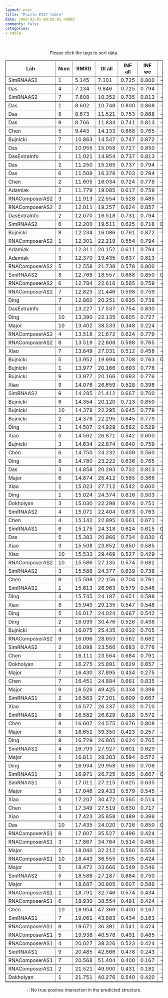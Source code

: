 ```yaml
---
layout: post
title: "Puzzle PZ17 table"
date: 2000-01-01 00:00:01 +0000
comments: false
categories: 
- table
---
```


<script src="{{ root_url }}/javascripts/sorttable.js"></script>
<script>
    window.onload = function() {
        (document.getElementsByTagName( 'th' )[1]).click();
    };
</script>
<br/>
<div align="center">
Please click the tags to sort data.<br/>
<table class="sortable" border=1>
  <tr>
    <th>Lab</th>
    <th>Num</th>
    <th>RMSD</th>
    <th>DI all</th>
    <th>INF all</th>
    <th>INF wc</th>
    <th>INF nwc</th>
    <th>INF stacking</th>
    <th>Clash Score</th>
    <th>P-value</th>
    <th>mcq</th>
    <th>TM-score</th>
    <th>best sol.</th>
    <th>Detail</th>
  </tr>
  <tr><td>SimRNAAS2</td><td>1</td><td>5.145</td><td>7.101</td><td>0.725</td><td>0.800</td><td>-</td><td>0.692</td><td>152.230</td><td>0.00e+00</td><td>27.85</td><td>0.3260</td><td>2</td><td><a href='/show/index.html?id=PZ17_SimRNAAS2_1'>-></a></td></tr>
<tr><td>Das</td><td>4</td><td>7.134</td><td>9.846</td><td>0.725</td><td>0.794</td><td>-</td><td>0.701</td><td>6.440</td><td>3.89e-15</td><td>23.47</td><td>0.2890</td><td>2</td><td><a href='/show/index.html?id=PZ17_Das_4'>-></a></td></tr>
<tr><td>SimRNAAS2</td><td>7</td><td>7.608</td><td>10.352</td><td>0.735</td><td>0.813</td><td>-</td><td>0.700</td><td>154.470</td><td>3.02e-14</td><td>26.91</td><td>0.3050</td><td>2</td><td><a href='/show/index.html?id=PZ17_SimRNAAS2_7'>-></a></td></tr>
<tr><td>Das</td><td>1</td><td>8.602</td><td>10.748</td><td>0.800</td><td>0.868</td><td>-</td><td>0.779</td><td>3.220</td><td>1.76e-12</td><td>22.82</td><td>0.3390</td><td>2</td><td><a href='/show/index.html?id=PZ17_Das_1'>-></a></td></tr>
<tr><td>Das</td><td>8</td><td>8.673</td><td>11.521</td><td>0.753</td><td>0.868</td><td>-</td><td>0.718</td><td>6.440</td><td>2.33e-12</td><td>24.33</td><td>0.3770</td><td>2</td><td><a href='/show/index.html?id=PZ17_Das_8'>-></a></td></tr>
<tr><td>Das</td><td>9</td><td>8.766</td><td>11.834</td><td>0.741</td><td>0.813</td><td>-</td><td>0.717</td><td>6.980</td><td>3.35e-12</td><td>25.84</td><td>0.3490</td><td>2</td><td><a href='/show/index.html?id=PZ17_Das_9'>-></a></td></tr>
<tr><td>Chen</td><td>5</td><td>9.443</td><td>14.133</td><td>0.668</td><td>0.765</td><td>-</td><td>0.633</td><td>156.670</td><td>4.36e-11</td><td>24.07</td><td>0.2600</td><td>2</td><td><a href='/show/index.html?id=PZ17_Chen_5'>-></a></td></tr>
<tr><td>Bujnicki</td><td>7</td><td>10.863</td><td>14.547</td><td>0.747</td><td>0.872</td><td>-</td><td>0.693</td><td>1.080</td><td>6.03e-09</td><td>25.89</td><td>0.2970</td><td>1</td><td><a href='/show/index.html?id=PZ17_Bujnicki_7'>-></a></td></tr>
<tr><td>Das</td><td>7</td><td>10.955</td><td>15.058</td><td>0.727</td><td>0.850</td><td>-</td><td>0.675</td><td>11.280</td><td>8.13e-09</td><td>24.43</td><td>0.3180</td><td>1</td><td><a href='/show/index.html?id=PZ17_Das_7'>-></a></td></tr>
<tr><td>DasExtraInfo</td><td>1</td><td>11.021</td><td>14.954</td><td>0.737</td><td>0.813</td><td>-</td><td>0.701</td><td>9.130</td><td>1.01e-08</td><td>25.30</td><td>0.2420</td><td>2</td><td><a href='/show/index.html?id=PZ17_DasExtraInfo_1'>-></a></td></tr>
<tr><td>Das</td><td>2</td><td>11.250</td><td>15.265</td><td>0.737</td><td>0.794</td><td>-</td><td>0.731</td><td>5.910</td><td>2.08e-08</td><td>27.52</td><td>0.3400</td><td>2</td><td><a href='/show/index.html?id=PZ17_Das_2'>-></a></td></tr>
<tr><td>Das</td><td>6</td><td>11.509</td><td>16.378</td><td>0.703</td><td>0.794</td><td>-</td><td>0.659</td><td>3.220</td><td>4.65e-08</td><td>26.29</td><td>0.3290</td><td>2</td><td><a href='/show/index.html?id=PZ17_Das_6'>-></a></td></tr>
<tr><td>Chen</td><td>2</td><td>11.605</td><td>16.034</td><td>0.724</td><td>0.779</td><td>-</td><td>0.701</td><td>95.440</td><td>6.22e-08</td><td>21.34</td><td>0.2490</td><td>2</td><td><a href='/show/index.html?id=PZ17_Chen_2'>-></a></td></tr>
<tr><td>Adamiak</td><td>2</td><td>11.779</td><td>19.085</td><td>0.617</td><td>0.759</td><td>-</td><td>0.545</td><td>15.050</td><td>1.05e-07</td><td>31.20</td><td>0.2040</td><td>2</td><td><a href='/show/index.html?id=PZ17_Adamiak_2'>-></a></td></tr>
<tr><td>RNAComposerAS2</td><td>3</td><td>11.913</td><td>22.554</td><td>0.528</td><td>0.485</td><td>-</td><td>0.546</td><td>71.070</td><td>1.57e-07</td><td>23.89</td><td>0.2470</td><td>2</td><td><a href='/show/index.html?id=PZ17_RNAComposerAS2_3'>-></a></td></tr>
<tr><td>RNAComposerAS2</td><td>2</td><td>12.011</td><td>19.257</td><td>0.624</td><td>0.857</td><td>-</td><td>0.505</td><td>9.140</td><td>2.09e-07</td><td>28.72</td><td>0.2440</td><td>2</td><td><a href='/show/index.html?id=PZ17_RNAComposerAS2_2'>-></a></td></tr>
<tr><td>DasExtraInfo</td><td>2</td><td>12.070</td><td>16.518</td><td>0.731</td><td>0.794</td><td>-</td><td>0.701</td><td>9.670</td><td>2.47e-07</td><td>24.85</td><td>0.3170</td><td>2</td><td><a href='/show/index.html?id=PZ17_DasExtraInfo_2'>-></a></td></tr>
<tr><td>SimRNAAS2</td><td>6</td><td>12.200</td><td>19.511</td><td>0.625</td><td>0.718</td><td>0.000</td><td>0.612</td><td>117.270</td><td>3.60e-07</td><td>29.67</td><td>0.2250</td><td>1</td><td><a href='/show/index.html?id=PZ17_SimRNAAS2_6'>-></a></td></tr>
<tr><td>Bujnicki</td><td>8</td><td>12.234</td><td>16.086</td><td>0.761</td><td>0.872</td><td>-</td><td>0.716</td><td>0.000</td><td>3.97e-07</td><td>25.07</td><td>0.3550</td><td>1</td><td><a href='/show/index.html?id=PZ17_Bujnicki_8'>-></a></td></tr>
<tr><td>RNAComposerAS2</td><td>1</td><td>12.301</td><td>22.219</td><td>0.554</td><td>0.794</td><td>-</td><td>0.424</td><td>6.450</td><td>4.79e-07</td><td>28.93</td><td>0.2490</td><td>2</td><td><a href='/show/index.html?id=PZ17_RNAComposerAS2_1'>-></a></td></tr>
<tr><td>Adamiak</td><td>1</td><td>12.311</td><td>20.152</td><td>0.611</td><td>0.794</td><td>-</td><td>0.514</td><td>11.290</td><td>4.92e-07</td><td>32.20</td><td>0.2120</td><td>2</td><td><a href='/show/index.html?id=PZ17_Adamiak_1'>-></a></td></tr>
<tr><td>Adamiak</td><td>3</td><td>12.370</td><td>19.435</td><td>0.637</td><td>0.813</td><td>-</td><td>0.545</td><td>10.750</td><td>5.83e-07</td><td>33.51</td><td>0.2100</td><td>2</td><td><a href='/show/index.html?id=PZ17_Adamiak_3'>-></a></td></tr>
<tr><td>RNAComposerAS2</td><td>5</td><td>12.558</td><td>21.738</td><td>0.578</td><td>0.800</td><td>-</td><td>0.462</td><td>11.290</td><td>9.82e-07</td><td>29.17</td><td>0.1740</td><td>2</td><td><a href='/show/index.html?id=PZ17_RNAComposerAS2_5'>-></a></td></tr>
<tr><td>SimRNAAS2</td><td>8</td><td>12.768</td><td>18.557</td><td>0.688</td><td>0.850</td><td>0.000</td><td>0.631</td><td>140.410</td><td>1.74e-06</td><td>29.74</td><td>0.2430</td><td>1</td><td><a href='/show/index.html?id=PZ17_SimRNAAS2_8'>-></a></td></tr>
<tr><td>RNAComposerAS2</td><td>6</td><td>12.784</td><td>22.616</td><td>0.565</td><td>0.759</td><td>-</td><td>0.462</td><td>12.900</td><td>1.81e-06</td><td>29.51</td><td>0.1890</td><td>2</td><td><a href='/show/index.html?id=PZ17_RNAComposerAS2_6'>-></a></td></tr>
<tr><td>RNAComposerAS2</td><td>7</td><td>12.823</td><td>21.446</td><td>0.598</td><td>0.759</td><td>-</td><td>0.514</td><td>15.050</td><td>2.01e-06</td><td>30.89</td><td>0.1610</td><td>2</td><td><a href='/show/index.html?id=PZ17_RNAComposerAS2_7'>-></a></td></tr>
<tr><td>Ding</td><td>7</td><td>12.860</td><td>20.251</td><td>0.635</td><td>0.738</td><td>-</td><td>0.589</td><td>8.590</td><td>2.22e-06</td><td>27.94</td><td>0.1640</td><td>1</td><td><a href='/show/index.html?id=PZ17_Ding_7'>-></a></td></tr>
<tr><td>DasExtraInfo</td><td>3</td><td>13.227</td><td>17.537</td><td>0.754</td><td>0.830</td><td>-</td><td>0.725</td><td>13.430</td><td>5.78e-06</td><td>27.17</td><td>0.2600</td><td>1</td><td><a href='/show/index.html?id=PZ17_DasExtraInfo_3'>-></a></td></tr>
<tr><td>Ding</td><td>10</td><td>13.390</td><td>22.135</td><td>0.605</td><td>0.727</td><td>-</td><td>0.552</td><td>9.130</td><td>8.74e-06</td><td>29.47</td><td>0.2020</td><td>1</td><td><a href='/show/index.html?id=PZ17_Ding_10'>-></a></td></tr>
<tr><td>Major</td><td>10</td><td>13.402</td><td>38.533</td><td>0.348</td><td>0.224</td><td>-</td><td>0.398</td><td>15.590</td><td>9.00e-06</td><td>49.75</td><td>0.2010</td><td>1</td><td><a href='/show/index.html?id=PZ17_Major_10'>-></a></td></tr>
<tr><td>RNAComposerAS2</td><td>4</td><td>13.518</td><td>21.672</td><td>0.624</td><td>0.779</td><td>-</td><td>0.545</td><td>10.220</td><td>1.20e-05</td><td>28.57</td><td>0.1760</td><td>2</td><td><a href='/show/index.html?id=PZ17_RNAComposerAS2_4'>-></a></td></tr>
<tr><td>RNAComposerAS2</td><td>8</td><td>13.519</td><td>22.608</td><td>0.598</td><td>0.765</td><td>-</td><td>0.512</td><td>8.600</td><td>1.20e-05</td><td>30.61</td><td>0.1780</td><td>2</td><td><a href='/show/index.html?id=PZ17_RNAComposerAS2_8'>-></a></td></tr>
<tr><td>Xiao</td><td>7</td><td>13.849</td><td>27.031</td><td>0.512</td><td>0.458</td><td>-</td><td>0.534</td><td>0.540</td><td>2.67e-05</td><td>41.40</td><td>0.2060</td><td>2</td><td><a href='/show/index.html?id=PZ17_Xiao_7'>-></a></td></tr>
<tr><td>Bujnicki</td><td>5</td><td>13.952</td><td>19.694</td><td>0.708</td><td>0.763</td><td>0.000</td><td>0.698</td><td>4.830</td><td>3.41e-05</td><td>29.19</td><td>0.2720</td><td>1</td><td><a href='/show/index.html?id=PZ17_Bujnicki_5'>-></a></td></tr>
<tr><td>Bujnicki</td><td>1</td><td>13.977</td><td>20.166</td><td>0.693</td><td>0.776</td><td>-</td><td>0.659</td><td>3.220</td><td>3.61e-05</td><td>27.91</td><td>0.2910</td><td>1</td><td><a href='/show/index.html?id=PZ17_Bujnicki_1'>-></a></td></tr>
<tr><td>Bujnicki</td><td>9</td><td>13.977</td><td>20.166</td><td>0.693</td><td>0.776</td><td>-</td><td>0.659</td><td>3.220</td><td>3.61e-05</td><td>27.91</td><td>0.2910</td><td>1</td><td><a href='/show/index.html?id=PZ17_Bujnicki_9'>-></a></td></tr>
<tr><td>Xiao</td><td>9</td><td>14.076</td><td>26.659</td><td>0.528</td><td>0.396</td><td>-</td><td>0.576</td><td>15.050</td><td>4.55e-05</td><td>44.46</td><td>0.2090</td><td>2</td><td><a href='/show/index.html?id=PZ17_Xiao_9'>-></a></td></tr>
<tr><td>SimRNAAS2</td><td>9</td><td>14.285</td><td>21.412</td><td>0.667</td><td>0.700</td><td>-</td><td>0.661</td><td>153.230</td><td>7.31e-05</td><td>27.95</td><td>0.2530</td><td>1</td><td><a href='/show/index.html?id=PZ17_SimRNAAS2_9'>-></a></td></tr>
<tr><td>Bujnicki</td><td>6</td><td>14.354</td><td>20.120</td><td>0.713</td><td>0.850</td><td>-</td><td>0.663</td><td>0.000</td><td>8.52e-05</td><td>28.09</td><td>0.2390</td><td>1</td><td><a href='/show/index.html?id=PZ17_Bujnicki_6'>-></a></td></tr>
<tr><td>Bujnicki</td><td>10</td><td>14.378</td><td>22.295</td><td>0.645</td><td>0.779</td><td>-</td><td>0.593</td><td>0.000</td><td>8.98e-05</td><td>27.49</td><td>0.2610</td><td>2</td><td><a href='/show/index.html?id=PZ17_Bujnicki_10'>-></a></td></tr>
<tr><td>Bujnicki</td><td>2</td><td>14.378</td><td>22.295</td><td>0.645</td><td>0.779</td><td>-</td><td>0.593</td><td>0.000</td><td>8.98e-05</td><td>27.49</td><td>0.2610</td><td>2</td><td><a href='/show/index.html?id=PZ17_Bujnicki_2'>-></a></td></tr>
<tr><td>Ding</td><td>3</td><td>14.507</td><td>24.929</td><td>0.582</td><td>0.529</td><td>-</td><td>0.605</td><td>10.740</td><td>1.19e-04</td><td>29.00</td><td>0.1750</td><td>2</td><td><a href='/show/index.html?id=PZ17_Ding_3'>-></a></td></tr>
<tr><td>Xiao</td><td>5</td><td>14.562</td><td>26.871</td><td>0.542</td><td>0.600</td><td>-</td><td>0.526</td><td>29.570</td><td>1.34e-04</td><td>37.12</td><td>0.2180</td><td>2</td><td><a href='/show/index.html?id=PZ17_Xiao_5'>-></a></td></tr>
<tr><td>Bujnicki</td><td>3</td><td>14.634</td><td>22.874</td><td>0.640</td><td>0.759</td><td>-</td><td>0.586</td><td>0.000</td><td>1.57e-04</td><td>29.80</td><td>0.2910</td><td>2</td><td><a href='/show/index.html?id=PZ17_Bujnicki_3'>-></a></td></tr>
<tr><td>Chen</td><td>6</td><td>14.750</td><td>24.232</td><td>0.609</td><td>0.560</td><td>-</td><td>0.634</td><td>174.220</td><td>2.00e-04</td><td>27.13</td><td>0.2040</td><td>3</td><td><a href='/show/index.html?id=PZ17_Chen_6'>-></a></td></tr>
<tr><td>Ding</td><td>8</td><td>14.780</td><td>23.222</td><td>0.636</td><td>0.765</td><td>-</td><td>0.579</td><td>13.960</td><td>2.14e-04</td><td>26.51</td><td>0.2040</td><td>2</td><td><a href='/show/index.html?id=PZ17_Ding_8'>-></a></td></tr>
<tr><td>Das</td><td>3</td><td>14.858</td><td>20.293</td><td>0.732</td><td>0.813</td><td>-</td><td>0.704</td><td>9.670</td><td>2.51e-04</td><td>27.28</td><td>0.2180</td><td>2</td><td><a href='/show/index.html?id=PZ17_Das_3'>-></a></td></tr>
<tr><td>Major</td><td>6</td><td>14.874</td><td>25.412</td><td>0.585</td><td>0.366</td><td>-</td><td>0.678</td><td>1.080</td><td>2.60e-04</td><td>43.64</td><td>0.1900</td><td>2</td><td><a href='/show/index.html?id=PZ17_Major_6'>-></a></td></tr>
<tr><td>Xiao</td><td>1</td><td>15.023</td><td>27.712</td><td>0.542</td><td>0.600</td><td>-</td><td>0.524</td><td>13.980</td><td>3.52e-04</td><td>34.58</td><td>0.2100</td><td>2</td><td><a href='/show/index.html?id=PZ17_Xiao_1'>-></a></td></tr>
<tr><td>Ding</td><td>1</td><td>15.024</td><td>24.374</td><td>0.616</td><td>0.503</td><td>-</td><td>0.677</td><td>8.060</td><td>3.53e-04</td><td>27.69</td><td>0.1790</td><td>1</td><td><a href='/show/index.html?id=PZ17_Ding_1'>-></a></td></tr>
<tr><td>Dokholyan</td><td>3</td><td>15.030</td><td>22.298</td><td>0.674</td><td>0.751</td><td>-</td><td>0.650</td><td>18.800</td><td>3.57e-04</td><td>25.93</td><td>0.2250</td><td>1</td><td><a href='/show/index.html?id=PZ17_Dokholyan_3'>-></a></td></tr>
<tr><td>SimRNAAS2</td><td>4</td><td>15.071</td><td>22.404</td><td>0.673</td><td>0.763</td><td>-</td><td>0.638</td><td>100.650</td><td>3.89e-04</td><td>28.30</td><td>0.2600</td><td>1</td><td><a href='/show/index.html?id=PZ17_SimRNAAS2_4'>-></a></td></tr>
<tr><td>Chen</td><td>4</td><td>15.142</td><td>22.895</td><td>0.661</td><td>0.671</td><td>-</td><td>0.667</td><td>171.430</td><td>4.47e-04</td><td>27.40</td><td>0.2980</td><td>1</td><td><a href='/show/index.html?id=PZ17_Chen_4'>-></a></td></tr>
<tr><td>SimRNAAS1</td><td>6</td><td>15.175</td><td>24.318</td><td>0.624</td><td>0.615</td><td>0.000</td><td>0.645</td><td>141.250</td><td>4.78e-04</td><td>26.62</td><td>0.3070</td><td>1</td><td><a href='/show/index.html?id=PZ17_SimRNAAS1_6'>-></a></td></tr>
<tr><td>Das</td><td>5</td><td>15.383</td><td>20.966</td><td>0.734</td><td>0.830</td><td>0.000</td><td>0.703</td><td>7.520</td><td>7.18e-04</td><td>24.09</td><td>0.2640</td><td>1</td><td><a href='/show/index.html?id=PZ17_Das_5'>-></a></td></tr>
<tr><td>Xiao</td><td>3</td><td>15.508</td><td>23.852</td><td>0.650</td><td>0.585</td><td>-</td><td>0.677</td><td>0.000</td><td>9.10e-04</td><td>43.05</td><td>0.1850</td><td>2</td><td><a href='/show/index.html?id=PZ17_Xiao_3'>-></a></td></tr>
<tr><td>Xiao</td><td>10</td><td>15.533</td><td>29.469</td><td>0.527</td><td>0.429</td><td>-</td><td>0.576</td><td>2.150</td><td>9.54e-04</td><td>46.94</td><td>0.2040</td><td>2</td><td><a href='/show/index.html?id=PZ17_Xiao_10'>-></a></td></tr>
<tr><td>RNAComposerAS2</td><td>10</td><td>15.586</td><td>27.135</td><td>0.574</td><td>0.682</td><td>-</td><td>0.533</td><td>8.600</td><td>1.05e-03</td><td>33.50</td><td>0.1640</td><td>1</td><td><a href='/show/index.html?id=PZ17_RNAComposerAS2_10'>-></a></td></tr>
<tr><td>SimRNAAS2</td><td>3</td><td>15.588</td><td>24.377</td><td>0.639</td><td>0.738</td><td>-</td><td>0.602</td><td>102.950</td><td>1.06e-03</td><td>28.23</td><td>0.2460</td><td>1</td><td><a href='/show/index.html?id=PZ17_SimRNAAS2_3'>-></a></td></tr>
<tr><td>Chen</td><td>9</td><td>15.598</td><td>22.156</td><td>0.704</td><td>0.791</td><td>-</td><td>0.675</td><td>103.280</td><td>1.08e-03</td><td>20.20</td><td>0.2700</td><td>1</td><td><a href='/show/index.html?id=PZ17_Chen_9'>-></a></td></tr>
<tr><td>SimRNAAS1</td><td>1</td><td>15.613</td><td>26.963</td><td>0.579</td><td>0.546</td><td>-</td><td>0.608</td><td>133.480</td><td>1.11e-03</td><td>26.44</td><td>0.2870</td><td>2</td><td><a href='/show/index.html?id=PZ17_SimRNAAS1_1'>-></a></td></tr>
<tr><td>Ding</td><td>4</td><td>15.745</td><td>24.187</td><td>0.651</td><td>0.598</td><td>-</td><td>0.684</td><td>9.670</td><td>1.41e-03</td><td>26.20</td><td>0.1990</td><td>1</td><td><a href='/show/index.html?id=PZ17_Ding_4'>-></a></td></tr>
<tr><td>Xiao</td><td>8</td><td>15.949</td><td>29.135</td><td>0.547</td><td>0.548</td><td>-</td><td>0.562</td><td>17.740</td><td>2.03e-03</td><td>46.03</td><td>0.2010</td><td>1</td><td><a href='/show/index.html?id=PZ17_Xiao_8'>-></a></td></tr>
<tr><td>Ding</td><td>5</td><td>16.017</td><td>24.024</td><td>0.667</td><td>0.542</td><td>-</td><td>0.730</td><td>8.590</td><td>2.29e-03</td><td>25.39</td><td>0.1870</td><td>1</td><td><a href='/show/index.html?id=PZ17_Ding_5'>-></a></td></tr>
<tr><td>Ding</td><td>2</td><td>16.039</td><td>30.476</td><td>0.526</td><td>0.438</td><td>-</td><td>0.566</td><td>9.670</td><td>2.38e-03</td><td>29.89</td><td>0.1660</td><td>2</td><td><a href='/show/index.html?id=PZ17_Ding_2'>-></a></td></tr>
<tr><td>Bujnicki</td><td>4</td><td>16.075</td><td>25.435</td><td>0.632</td><td>0.705</td><td>-</td><td>0.601</td><td>0.000</td><td>2.53e-03</td><td>28.56</td><td>0.2740</td><td>2</td><td><a href='/show/index.html?id=PZ17_Bujnicki_4'>-></a></td></tr>
<tr><td>RNAComposerAS2</td><td>9</td><td>16.096</td><td>28.653</td><td>0.562</td><td>0.682</td><td>-</td><td>0.517</td><td>9.680</td><td>2.62e-03</td><td>35.09</td><td>0.1580</td><td>1</td><td><a href='/show/index.html?id=PZ17_RNAComposerAS2_9'>-></a></td></tr>
<tr><td>SimRNAAS2</td><td>2</td><td>16.098</td><td>23.566</td><td>0.683</td><td>0.776</td><td>-</td><td>0.645</td><td>115.530</td><td>2.63e-03</td><td>28.44</td><td>0.2940</td><td>1</td><td><a href='/show/index.html?id=PZ17_SimRNAAS2_2'>-></a></td></tr>
<tr><td>Chen</td><td>1</td><td>16.111</td><td>23.564</td><td>0.684</td><td>0.791</td><td>-</td><td>0.642</td><td>93.930</td><td>2.69e-03</td><td>26.50</td><td>0.3130</td><td>1</td><td><a href='/show/index.html?id=PZ17_Chen_1'>-></a></td></tr>
<tr><td>Dokholyan</td><td>2</td><td>16.275</td><td>25.891</td><td>0.629</td><td>0.657</td><td>-</td><td>0.625</td><td>23.630</td><td>3.55e-03</td><td>27.92</td><td>0.1580</td><td>1</td><td><a href='/show/index.html?id=PZ17_Dokholyan_2'>-></a></td></tr>
<tr><td>Major</td><td>7</td><td>16.430</td><td>37.895</td><td>0.434</td><td>0.275</td><td>-</td><td>0.497</td><td>2.150</td><td>4.58e-03</td><td>42.75</td><td>0.1600</td><td>2</td><td><a href='/show/index.html?id=PZ17_Major_7'>-></a></td></tr>
<tr><td>Chen</td><td>7</td><td>16.451</td><td>24.884</td><td>0.661</td><td>0.835</td><td>-</td><td>0.582</td><td>4.300</td><td>4.73e-03</td><td>33.38</td><td>0.2720</td><td>2</td><td><a href='/show/index.html?id=PZ17_Chen_7'>-></a></td></tr>
<tr><td>Major</td><td>9</td><td>16.526</td><td>49.425</td><td>0.334</td><td>0.396</td><td>-</td><td>0.311</td><td>13.980</td><td>5.34e-03</td><td>59.07</td><td>0.1270</td><td>2</td><td><a href='/show/index.html?id=PZ17_Major_9'>-></a></td></tr>
<tr><td>SimRNAAS1</td><td>2</td><td>16.563</td><td>27.201</td><td>0.609</td><td>0.667</td><td>-</td><td>0.608</td><td>116.130</td><td>5.67e-03</td><td>25.92</td><td>0.3590</td><td>2</td><td><a href='/show/index.html?id=PZ17_SimRNAAS1_2'>-></a></td></tr>
<tr><td>Xiao</td><td>2</td><td>16.577</td><td>26.237</td><td>0.632</td><td>0.710</td><td>-</td><td>0.607</td><td>0.000</td><td>5.80e-03</td><td>41.08</td><td>0.2720</td><td>1</td><td><a href='/show/index.html?id=PZ17_Xiao_2'>-></a></td></tr>
<tr><td>SimRNAAS1</td><td>8</td><td>16.582</td><td>26.829</td><td>0.618</td><td>0.572</td><td>-</td><td>0.652</td><td>119.010</td><td>5.84e-03</td><td>25.18</td><td>0.3150</td><td>2</td><td><a href='/show/index.html?id=PZ17_SimRNAAS1_8'>-></a></td></tr>
<tr><td>Chen</td><td>8</td><td>16.607</td><td>24.575</td><td>0.676</td><td>0.808</td><td>-</td><td>0.625</td><td>1.610</td><td>6.07e-03</td><td>34.39</td><td>0.1940</td><td>1</td><td><a href='/show/index.html?id=PZ17_Chen_8'>-></a></td></tr>
<tr><td>Major</td><td>8</td><td>16.652</td><td>39.350</td><td>0.423</td><td>0.257</td><td>-</td><td>0.484</td><td>0.000</td><td>6.52e-03</td><td>47.28</td><td>0.1970</td><td>2</td><td><a href='/show/index.html?id=PZ17_Major_8'>-></a></td></tr>
<tr><td>Ding</td><td>9</td><td>16.729</td><td>26.805</td><td>0.624</td><td>0.765</td><td>-</td><td>0.560</td><td>7.520</td><td>7.34e-03</td><td>28.15</td><td>0.2050</td><td>2</td><td><a href='/show/index.html?id=PZ17_Ding_9'>-></a></td></tr>
<tr><td>SimRNAAS1</td><td>4</td><td>16.793</td><td>27.927</td><td>0.601</td><td>0.629</td><td>-</td><td>0.610</td><td>165.410</td><td>8.10e-03</td><td>26.39</td><td>0.3120</td><td>2</td><td><a href='/show/index.html?id=PZ17_SimRNAAS1_4'>-></a></td></tr>
<tr><td>Major</td><td>1</td><td>16.811</td><td>28.303</td><td>0.594</td><td>0.572</td><td>-</td><td>0.604</td><td>0.540</td><td>8.33e-03</td><td>32.61</td><td>0.1890</td><td>2</td><td><a href='/show/index.html?id=PZ17_Major_1'>-></a></td></tr>
<tr><td>Ding</td><td>6</td><td>16.934</td><td>29.958</td><td>0.565</td><td>0.706</td><td>-</td><td>0.497</td><td>10.200</td><td>1.00e-02</td><td>28.67</td><td>0.2060</td><td>2</td><td><a href='/show/index.html?id=PZ17_Ding_6'>-></a></td></tr>
<tr><td>SimRNAAS1</td><td>3</td><td>16.971</td><td>26.725</td><td>0.635</td><td>0.667</td><td>0.000</td><td>0.636</td><td>161.920</td><td>1.06e-02</td><td>25.65</td><td>0.2810</td><td>1</td><td><a href='/show/index.html?id=PZ17_SimRNAAS1_3'>-></a></td></tr>
<tr><td>SimRNAAS1</td><td>5</td><td>17.011</td><td>27.215</td><td>0.625</td><td>0.635</td><td>-</td><td>0.628</td><td>144.630</td><td>1.12e-02</td><td>25.89</td><td>0.2470</td><td>2</td><td><a href='/show/index.html?id=PZ17_SimRNAAS1_5'>-></a></td></tr>
<tr><td>Major</td><td>3</td><td>17.046</td><td>29.433</td><td>0.579</td><td>0.545</td><td>-</td><td>0.597</td><td>0.000</td><td>1.18e-02</td><td>37.55</td><td>0.1510</td><td>2</td><td><a href='/show/index.html?id=PZ17_Major_3'>-></a></td></tr>
<tr><td>Xiao</td><td>6</td><td>17.207</td><td>30.472</td><td>0.565</td><td>0.514</td><td>-</td><td>0.586</td><td>31.720</td><td>1.48e-02</td><td>42.04</td><td>0.2230</td><td>2</td><td><a href='/show/index.html?id=PZ17_Xiao_6'>-></a></td></tr>
<tr><td>Chen</td><td>3</td><td>17.349</td><td>27.519</td><td>0.630</td><td>0.717</td><td>-</td><td>0.593</td><td>0.000</td><td>1.81e-02</td><td>38.25</td><td>0.2630</td><td>1</td><td><a href='/show/index.html?id=PZ17_Chen_3'>-></a></td></tr>
<tr><td>Xiao</td><td>4</td><td>17.423</td><td>35.658</td><td>0.489</td><td>0.396</td><td>-</td><td>0.524</td><td>0.540</td><td>2.00e-02</td><td>45.20</td><td>0.2400</td><td>2</td><td><a href='/show/index.html?id=PZ17_Xiao_4'>-></a></td></tr>
<tr><td>Das</td><td>10</td><td>17.435</td><td>24.020</td><td>0.726</td><td>0.850</td><td>0.000</td><td>0.680</td><td>12.890</td><td>2.03e-02</td><td>28.33</td><td>0.2020</td><td>1</td><td><a href='/show/index.html?id=PZ17_Das_10'>-></a></td></tr>
<tr><td>RNAComposerAS1</td><td>8</td><td>17.607</td><td>35.527</td><td>0.496</td><td>0.424</td><td>-</td><td>0.526</td><td>12.900</td><td>2.55e-02</td><td>31.83</td><td>0.1680</td><td>2</td><td><a href='/show/index.html?id=PZ17_RNAComposerAS1_8'>-></a></td></tr>
<tr><td>RNAComposerAS1</td><td>3</td><td>17.867</td><td>34.764</td><td>0.514</td><td>0.485</td><td>-</td><td>0.526</td><td>10.220</td><td>3.53e-02</td><td>27.44</td><td>0.2040</td><td>2</td><td><a href='/show/index.html?id=PZ17_RNAComposerAS1_3'>-></a></td></tr>
<tr><td>Major</td><td>2</td><td>18.040</td><td>32.212</td><td>0.560</td><td>0.556</td><td>-</td><td>0.564</td><td>0.000</td><td>4.35e-02</td><td>34.77</td><td>0.1870</td><td>2</td><td><a href='/show/index.html?id=PZ17_Major_2'>-></a></td></tr>
<tr><td>RNAComposerAS1</td><td>10</td><td>18.443</td><td>36.555</td><td>0.505</td><td>0.424</td><td>-</td><td>0.537</td><td>9.140</td><td>6.84e-02</td><td>31.36</td><td>0.1770</td><td>2</td><td><a href='/show/index.html?id=PZ17_RNAComposerAS1_10'>-></a></td></tr>
<tr><td>Major</td><td>5</td><td>18.472</td><td>33.666</td><td>0.549</td><td>0.546</td><td>-</td><td>0.550</td><td>0.000</td><td>7.06e-02</td><td>37.47</td><td>0.1580</td><td>2</td><td><a href='/show/index.html?id=PZ17_Major_5'>-></a></td></tr>
<tr><td>SimRNAAS2</td><td>5</td><td>18.588</td><td>27.187</td><td>0.684</td><td>0.750</td><td>-</td><td>0.659</td><td>124.460</td><td>7.97e-02</td><td>30.20</td><td>0.2210</td><td>1</td><td><a href='/show/index.html?id=PZ17_SimRNAAS2_5'>-></a></td></tr>
<tr><td>Major</td><td>4</td><td>18.687</td><td>30.805</td><td>0.607</td><td>0.586</td><td>-</td><td>0.625</td><td>0.000</td><td>8.82e-02</td><td>38.27</td><td>0.1490</td><td>1</td><td><a href='/show/index.html?id=PZ17_Major_4'>-></a></td></tr>
<tr><td>RNAComposerAS1</td><td>1</td><td>18.791</td><td>32.746</td><td>0.574</td><td>0.434</td><td>-</td><td>0.643</td><td>10.220</td><td>9.78e-02</td><td>30.43</td><td>0.1870</td><td>1</td><td><a href='/show/index.html?id=PZ17_RNAComposerAS1_1'>-></a></td></tr>
<tr><td>RNAComposerAS1</td><td>6</td><td>18.930</td><td>38.554</td><td>0.491</td><td>0.424</td><td>-</td><td>0.520</td><td>12.370</td><td>1.12e-01</td><td>34.53</td><td>0.1560</td><td>2</td><td><a href='/show/index.html?id=PZ17_RNAComposerAS1_6'>-></a></td></tr>
<tr><td>Chen</td><td>10</td><td>18.954</td><td>47.369</td><td>0.400</td><td>0.167</td><td>-</td><td>0.506</td><td>0.540</td><td>1.14e-01</td><td>30.14</td><td>0.2430</td><td>2</td><td><a href='/show/index.html?id=PZ17_Chen_10'>-></a></td></tr>
<tr><td>SimRNAAS1</td><td>7</td><td>19.061</td><td>43.883</td><td>0.434</td><td>0.163</td><td>-</td><td>0.555</td><td>138.260</td><td>1.26e-01</td><td>25.90</td><td>0.2180</td><td>2</td><td><a href='/show/index.html?id=PZ17_SimRNAAS1_7'>-></a></td></tr>
<tr><td>RNAComposerAS1</td><td>9</td><td>19.671</td><td>36.391</td><td>0.541</td><td>0.424</td><td>-</td><td>0.590</td><td>9.140</td><td>2.10e-01</td><td>33.28</td><td>0.1720</td><td>2</td><td><a href='/show/index.html?id=PZ17_RNAComposerAS1_9'>-></a></td></tr>
<tr><td>RNAComposerAS1</td><td>5</td><td>19.938</td><td>40.578</td><td>0.491</td><td>0.485</td><td>-</td><td>0.494</td><td>13.980</td><td>2.56e-01</td><td>28.77</td><td>0.2540</td><td>2</td><td><a href='/show/index.html?id=PZ17_RNAComposerAS1_5'>-></a></td></tr>
<tr><td>RNAComposerAS1</td><td>4</td><td>20.027</td><td>38.326</td><td>0.523</td><td>0.424</td><td>-</td><td>0.564</td><td>11.290</td><td>2.72e-01</td><td>33.23</td><td>0.1730</td><td>2</td><td><a href='/show/index.html?id=PZ17_RNAComposerAS1_4'>-></a></td></tr>
<tr><td>SimRNAAS1</td><td>9</td><td>20.485</td><td>42.866</td><td>0.478</td><td>0.243</td><td>-</td><td>0.575</td><td>135.120</td><td>3.62e-01</td><td>24.06</td><td>0.2240</td><td>2</td><td><a href='/show/index.html?id=PZ17_SimRNAAS1_9'>-></a></td></tr>
<tr><td>RNAComposerAS1</td><td>7</td><td>20.568</td><td>51.404</td><td>0.400</td><td>0.167</td><td>-</td><td>0.513</td><td>11.830</td><td>3.80e-01</td><td>25.01</td><td>0.2360</td><td>2</td><td><a href='/show/index.html?id=PZ17_RNAComposerAS1_7'>-></a></td></tr>
<tr><td>RNAComposerAS1</td><td>2</td><td>21.521</td><td>49.900</td><td>0.431</td><td>0.182</td><td>-</td><td>0.537</td><td>4.840</td><td>5.88e-01</td><td>26.54</td><td>0.1920</td><td>2</td><td><a href='/show/index.html?id=PZ17_RNAComposerAS1_2'>-></a></td></tr>
<tr><td>Dokholyan</td><td>1</td><td>21.751</td><td>40.276</td><td>0.540</td><td>0.420</td><td>-</td><td>0.587</td><td>16.650</td><td>6.37e-01</td><td>26.69</td><td>0.2190</td><td>2</td><td><a href='/show/index.html?id=PZ17_Dokholyan_1'>-></a></td></tr>

</table>
-: No true positive interaction in the predicted structure.
</div>
